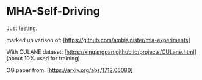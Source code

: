 # MHA-Self-Driving

Just testing. 

marked up verison of: [https://github.com/ambisinister/mla-experiments]

With CULANE dataset: [https://xingangpan.github.io/projects/CULane.html]
(about 10% used for training)

OG paper from: [https://arxiv.org/abs/1712.06080]
